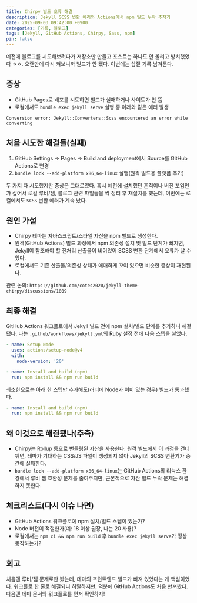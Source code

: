 ```yaml
---
title: Chirpy 빌드 오류 해결
description: Jekyll SCSS 변환 에러와 Actions에서 npm 빌드 누락 추적기
date: 2025-09-03 09:42:00 +0900
categories: [기록, 블로그]
tags: [Jekyll, GitHub Actions, Chirpy, Sass, npm]
pin: false
---
```


예전에 블로그를 시도해보려다가 저장소만 만들고 포스트는 하나도 안 올리고 방치했었다 ㅎㅎ. 오랜만에 다시 켜보니까 빌드가 안 됐다. 이번에는 삽질 기록 남겨둔다.

## 증상

- GitHub Pages로 배포를 시도하면 빌드가 실패하거나 사이트가 안 뜸
- 로컬에서도 `bundle exec jekyll serve` 실행 중 아래와 같은 에러 발생

```
Conversion error: Jekyll::Converters::Scss encountered an error while converting
```

## 처음 시도한 해결들(실패)

1. GitHub Settings → Pages → Build and deployment에서 Source를 GitHub Actions로 변경
2. `bundle lock --add-platform x86_64-linux` 실행(원격 빌드용 플랫폼 추가)

두 가지 다 시도했지만 증상은 그대로였다. 혹시 예전에 설치했던 흔적이나 버전 꼬임인가 싶어서 로컬 루비/젬, 블로그 관련 파일들을 싹 정리 후 재설치를 했는데, 이번에는 로컬에서도 `SCSS` 변환 에러가 계속 났다.

## 원인 가설

- Chirpy 테마는 자바스크립트/스타일 자산을 npm 빌드로 생성한다.
- 원격(GitHub Actions) 빌드 과정에서 npm 의존성 설치 및 빌드 단계가 빠지면, Jekyll이 참조해야 할 전처리 산출물이 비어있어 SCSS 변환 단계에서 오류가 날 수 있다.
- 로컬에서도 기존 산출물/의존성 상태가 애매하게 꼬여 있으면 비슷한 증상이 재현된다.

관련 논의: `https://github.com/cotes2020/jekyll-theme-chirpy/discussions/1809`

## 최종 해결

GitHub Actions 워크플로에서 Jekyll 빌드 전에 npm 설치/빌드 단계를 추가하니 해결됐다. 나는 `.github/workflows/jekyll.yml`의 Ruby 설정 전에 다음 스텝을 넣었다.

```yaml
- name: Setup Node
  uses: actions/setup-node@v4
  with:
    node-version: '20'

- name: Install and build (npm)
  run: npm install && npm run build
```

최소한으로는 아래 한 스텝만 추가해도(러너에 Node가 이미 있는 경우) 빌드가 통과했다.

```yaml
- name: Install and build (npm)
  run: npm install && npm run build
```

## 왜 이것으로 해결됐나(추측)

- Chirpy는 Rollup 등으로 번들링된 자산을 사용한다. 원격 빌드에서 이 과정을 건너뛰면, 테마가 기대하는 CSS/JS 파일이 생성되지 않아 Jekyll의 SCSS 변환기가 중간에 실패한다.
- `bundle lock --add-platform x86_64-linux`는 GitHub Actions의 리눅스 환경에서 루비 젬 호환성 문제를 줄여주지만, 근본적으로 자산 빌드 누락 문제는 해결하지 못한다.

## 체크리스트(다시 이슈 나면)

- GitHub Actions 워크플로에 npm 설치/빌드 스텝이 있는가?
- Node 버전이 적절한가(예: 18 이상 권장, 나는 20 사용)?
- 로컬에서는 `npm ci && npm run build` 후 `bundle exec jekyll serve`가 정상 동작하는가?

## 회고

처음엔 루비/젬 문제로만 봤는데, 테마의 프런트엔드 빌드가 빠져 있었다는 게 핵심이었다. 워크플로 한 줄로 해결되니 허탈하지만, 덕분에 GitHub Actions도 처음 만져봤다. 다음엔 테마 문서와 워크플로를 먼저 확인하자!


